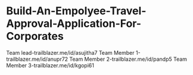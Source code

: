 # Build-An-Empolyee-Travel-Approval-Application-For-Corporates
Team lead-trailblazer.me/id/asujitha7
Team Member 1-trailblazer.me/id/anupr72
Team Member 2-trailblazer.me/id/pandp5
Team Member 3-trailblazer.me/id/kgopi61


